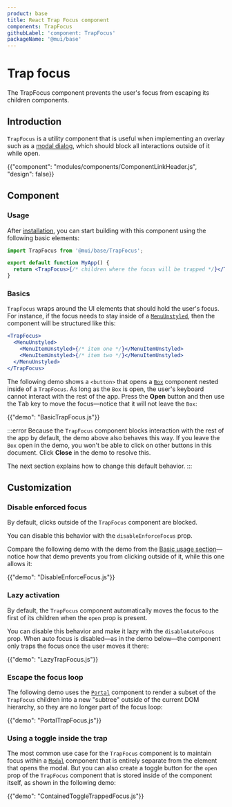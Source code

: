 ```yaml
---
product: base
title: React Trap Focus component
components: TrapFocus
githubLabel: 'component: TrapFocus'
packageName: '@mui/base'
---
```


# Trap focus

<p class="description">The TrapFocus component prevents the user's focus from escaping its children components.</p>

## Introduction

`TrapFocus` is a utility component that is useful when implementing an overlay such as a [modal dialog](/base/react-modal/), which should block all interactions outside of it while open.

{{"component": "modules/components/ComponentLinkHeader.js", "design": false}}

## Component

### Usage

After [installation](/base/getting-started/installation/), you can start building with this component using the following basic elements:

```jsx
import TrapFocus from '@mui/base/TrapFocus';

export default function MyApp() {
  return <TrapFocus>{/* children where the focus will be trapped */}</TrapFocus>;
}
```

### Basics

`TrapFocus` wraps around the UI elements that should hold the user's focus.
For instance, if the focus needs to stay inside of a [`MenuUnstyled`](/base/react-menu/), then the component will be structured like this:

```jsx
<TrapFocus>
  <MenuUnstyled>
    <MenuItemUnstyled>{/* item one */}</MenuItemUnstyled>
    <MenuItemUnstyled>{/* item two */}</MenuItemUnstyled>
  </MenuUnstyled>
</TrapFocus>
```

The following demo shows a `<button>` that opens a [`Box`](/material-ui/react-box/) component nested inside of a `TrapFocus`.
As long as the `Box` is open, the user's keyboard cannot interact with the rest of the app.
Press the **Open** button and then use the <kbd class="key">Tab</kbd> key to move the focus—notice that it will not leave the `Box`:

{{"demo": "BasicTrapFocus.js"}}

:::error
Because the `TrapFocus` component blocks interaction with the rest of the app by default, the demo above also behaves this way.
If you leave the `Box` open in the demo, you won't be able to click on other buttons in this document.
Click **Close** in the demo to resolve this.

The next section explains how to change this default behavior.
:::

## Customization

### Disable enforced focus

By default, clicks outside of the `TrapFocus` component are blocked.

You can disable this behavior with the `disableEnforceFocus` prop.

Compare the following demo with the demo from the [Basic usage section](#basic-usage)—notice how that demo prevents you from clicking outside of it, while this one allows it:

{{"demo": "DisableEnforceFocus.js"}}

### Lazy activation

By default, the `TrapFocus` component automatically moves the focus to the first of its children when the `open` prop is present.

You can disable this behavior and make it lazy with the `disableAutoFocus` prop.
When auto focus is disabled—as in the demo below—the component only traps the focus once the user moves it there:

{{"demo": "LazyTrapFocus.js"}}

### Escape the focus loop

The following demo uses the [`Portal`](/base/react-portal/) component to render a subset of the `TrapFocus` children into a new "subtree" outside of the current DOM hierarchy, so they are no longer part of the focus loop:

{{"demo": "PortalTrapFocus.js"}}

### Using a toggle inside the trap

The most common use case for the `TrapFocus` component is to maintain focus within a [`Modal`](/base/react-modal/) component that is entirely separate from the element that opens the modal.
But you can also create a toggle button for the `open` prop of the `TrapFocus` component that is stored inside of the component itself, as shown in the following demo:

{{"demo": "ContainedToggleTrappedFocus.js"}}
